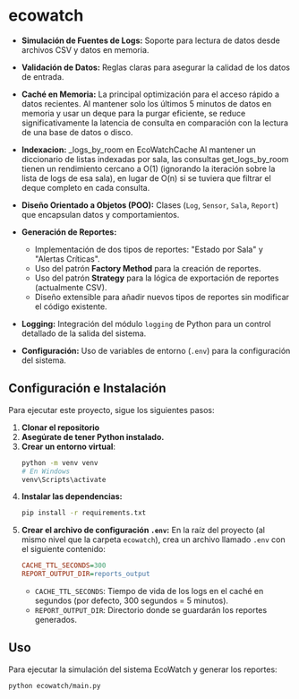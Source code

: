 
# ecowatch

* **Simulación de Fuentes de Logs:** Soporte para lectura de datos desde archivos CSV y datos en memoria.
* **Validación de Datos:** Reglas claras para asegurar la calidad de los datos de entrada.
* **Caché en Memoria:**  La principal optimización para el acceso rápido a datos recientes. Al mantener solo los últimos 5 minutos de datos en memoria y usar un deque para la purgar eficiente, se reduce significativamente la latencia de consulta en comparación con la lectura de una base de datos o disco.
* **Indexacion:**  _logs_by_room en EcoWatchCache Al mantener un diccionario de listas indexadas por sala, las consultas get_logs_by_room tienen un rendimiento cercano a O(1) (ignorando la iteración sobre la lista de logs de esa sala), en lugar de O(n) si se tuviera que filtrar el deque completo en cada consulta. 

* **Diseño Orientado a Objetos (POO):** Clases (`Log`, `Sensor`, `Sala`, `Report`) que encapsulan datos y comportamientos.
* **Generación de Reportes:**
    * Implementación de dos tipos de reportes: "Estado por Sala" y "Alertas Críticas".
    * Uso del patrón **Factory Method** para la creación de reportes.
    * Uso del patrón **Strategy** para la lógica de exportación de reportes (actualmente CSV).
    * Diseño extensible para añadir nuevos tipos de reportes sin modificar el código existente.
* **Logging:** Integración del módulo `logging` de Python para un control detallado de la salida del sistema.
* **Configuración:** Uso de variables de entorno (`.env`) para la configuración del sistema.


##  Configuración e Instalación

Para ejecutar este proyecto, sigue los siguientes pasos:

1.  **Clonar el repositorio**
2.  **Asegúrate de tener Python instalado.**
3.  **Crear un entorno virtual**:
    ```bash
    python -m venv venv
    # En Windows
    venv\Scripts\activate

    ```
4.  **Instalar las dependencias:**
    ```bash
    pip install -r requirements.txt
    ```
5.  **Crear el archivo de configuración `.env`:**
    En la raíz del proyecto (al mismo nivel que la carpeta `ecowatch`), crea un archivo llamado `.env` con el siguiente contenido:
    ```ini
    CACHE_TTL_SECONDS=300
    REPORT_OUTPUT_DIR=reports_output
    ```
    * `CACHE_TTL_SECONDS`: Tiempo de vida de los logs en el caché en segundos (por defecto, 300 segundos = 5 minutos).
    * `REPORT_OUTPUT_DIR`: Directorio donde se guardarán los reportes generados.

##  Uso

Para ejecutar la simulación del sistema EcoWatch y generar los reportes:

```bash
python ecowatch/main.py

